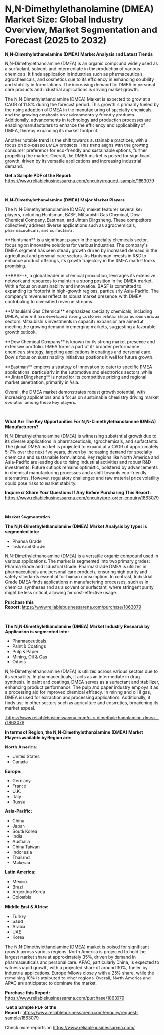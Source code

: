<p><h1>N,N-Dimethylethanolamine (DMEA) Market Size: Global Industry Overview, Market Segmentation and Forecast (2025 to 2032)</h1></p><p><strong>N,N-Dimethylethanolamine (DMEA) Market Analysis and Latest Trends</strong></p>
<p><p>N,N-Dimethylethanolamine (DMEA) is an organic compound widely used as a surfactant, solvent, and intermediate in the production of various chemicals. It finds application in industries such as pharmaceuticals, agrochemicals, and cosmetics due to its efficiency in enhancing solubility and stability in formulations. The increasing demand for DMEA in personal care products and industrial applications is driving market growth.</p><p>The N,N-Dimethylethanolamine (DMEA) Market is expected to grow at a CAGR of 11.8% during the forecast period. This growth is primarily fueled by the rising adoption of DMEA in the manufacturing of specialty chemicals and the growing emphasis on environmentally friendly products. Additionally, advancements in technology and production processes are enabling manufacturers to enhance the efficiency and applicability of DMEA, thereby expanding its market footprint. </p><p>Another notable trend is the shift towards sustainable practices, with a focus on bio-based DMEA products. This trend aligns with the growing consumer preference for eco-friendly and sustainable options, further propelling the market. Overall, the DMEA market is poised for significant growth, driven by its versatile applications and increasing industrial demand.</p></p>
<p><strong>Get a Sample PDF of the Report:&nbsp;</strong> <a href="https://www.reliablebusinessarena.com/enquiry/request-sample/1863079?utm_campaign=1891&utm_medium=2&utm_source=Github&utm_content=ia&utm_term=10012025&utm_id=nn-dimethylethanolamine-dmea">https://www.reliablebusinessarena.com/enquiry/request-sample/1863079</a></p>
<p>&nbsp;</p>
<p><strong>N,N-Dimethylethanolamine (DMEA) Major Market Players</strong></p>
<p><p>The N,N-Dimethylethanolamine (DMEA) market features several key players, including Huntsman, BASF, Mitsubishi Gas Chemical, Dow Chemical Company, Eastman, and Jintan Dingsheng. These competitors collectively address diverse applications such as agrochemicals, pharmaceuticals, and surfactants.</p><p>**Huntsman** is a significant player in the specialty chemicals sector, focusing on innovative solutions for various industries. The company's DMEA segment has seen steady growth driven by increased demand in the agricultural and personal care sectors. As Huntsman invests in R&D to enhance product offerings, its growth trajectory in the DMEA market looks promising.</p><p>**BASF**, a global leader in chemical production, leverages its extensive network and resources to maintain a strong position in the DMEA market. With a focus on sustainability and innovation, BASF is committed to expanding its footprint in high-growth regions, particularly Asia-Pacific. The company's revenues reflect its robust market presence, with DMEA contributing to diversified revenue streams.</p><p>**Mitsubishi Gas Chemical** emphasizes specialty chemicals, including DMEA, where it has developed strong customer relationships across various sectors. Mitsubishi's investments in capacity expansion are aimed at meeting the growing demand in emerging markets, suggesting a favorable growth outlook.</p><p>**Dow Chemical Company** is known for its strong market presence and extensive portfolio. DMEA forms a part of its broader performance chemicals strategy, targeting applications in coatings and personal care. Dow's focus on sustainability initiatives positions it well for future growth.</p><p>**Eastman** employs a strategy of innovation to cater to specific DMEA applications, particularly in the automotive and electronics sectors, while **Jintan Dingsheng** is noted for its competitive pricing and regional market penetration, primarily in Asia.</p><p>Overall, the DMEA market demonstrates robust growth potential, with increasing applications and a focus on sustainable chemistry driving market evolution among these key players.</p></p>
<p>&nbsp;</p>
<p><strong>What Are The Key Opportunities For N,N-Dimethylethanolamine (DMEA) Manufacturers?</strong></p>
<p><p>N,N-Dimethylethanolamine (DMEA) is witnessing substantial growth due to its diverse applications in pharmaceuticals, agrochemicals, and surfactants. The global DMEA market is projected to expand at a CAGR of approximately 5-7% over the next five years, driven by increasing demand for specialty chemicals and sustainable formulations. Key regions like North America and Asia-Pacific are leading due to rising industrial activities and robust R&D investments. Future outlook remains optimistic, bolstered by advancements in chemical manufacturing processes and a shift towards eco-friendly alternatives. However, regulatory challenges and raw material price volatility could pose risks to market stability.</p></p>
<p><strong>Inquire or Share Your Questions If Any Before Purchasing This Report:</strong> <a href="https://www.reliablebusinessarena.com/enquiry/pre-order-enquiry/1863079?utm_campaign=1891&utm_medium=2&utm_source=Github&utm_content=ia&utm_term=10012025&utm_id=nn-dimethylethanolamine-dmea">https://www.reliablebusinessarena.com/enquiry/pre-order-enquiry/1863079</a></p>
<p>&nbsp;</p>
<p><strong>Market Segmentation</strong></p>
<p><strong>The N,N-Dimethylethanolamine (DMEA) Market Analysis by types is segmented into:</strong></p>
<p><ul><li>Pharma Grade</li><li>Industrial Grade</li></ul></p>
<p><p>N,N-Dimethylethanolamine (DMEA) is a versatile organic compound used in various applications. The market is segmented into two primary grades: Pharma Grade and Industrial Grade. Pharma Grade DMEA is utilized in pharmaceuticals and personal care products, ensuring high purity and safety standards essential for human consumption. In contrast, Industrial Grade DMEA finds applications in manufacturing processes, such as in chemical syntheses and as a solvent or surfactant, where stringent purity might be less critical, allowing for cost-effective usage.</p></p>
<p><strong>Purchase this Report:&nbsp;</strong><a href="https://www.reliablebusinessarena.com/purchase/1863079?utm_campaign=1891&utm_medium=2&utm_source=Github&utm_content=ia&utm_term=10012025&utm_id=nn-dimethylethanolamine-dmea">https://www.reliablebusinessarena.com/purchase/1863079</a></p>
<p>&nbsp;</p>
<p><strong>The N,N-Dimethylethanolamine (DMEA) Market Industry Research by Application is segmented into:</strong></p>
<p><ul><li>Pharmaceuticals</li><li>Paint & Coatings</li><li>Pulp & Paper</li><li>Mining, Oil & Gas</li><li>Others</li></ul></p>
<p><p>N,N-Dimethylethanolamine (DMEA) is utilized across various sectors due to its versatility. In pharmaceuticals, it acts as an intermediate in drug synthesis. In paint and coatings, DMEA serves as a surfactant and stabilizer, enhancing product performance. The pulp and paper industry employs it as a processing aid for improved chemical efficacy. In mining and oil & gas, DMEA is used for extraction and processing applications. Additionally, it finds use in other sectors such as agriculture and cosmetics, broadening its market appeal.</p></p>
<p><a href="https://www.reliablebusinessarena.com/n-n-dimethylethanolamine-dmea--r1863079?utm_campaign=1891&utm_medium=2&utm_source=Github&utm_content=ia&utm_term=10012025&utm_id=nn-dimethylethanolamine-dmea">&nbsp;https://www.reliablebusinessarena.com/n-n-dimethylethanolamine-dmea--r1863079</a></p>
<p><strong>In terms of Region, the N,N-Dimethylethanolamine (DMEA) Market Players available by Region are:</strong></p>
<p>
    <p> <strong> North America: </strong>
        <ul>
            <li>United States</li>
            <li>Canada</li>
        </ul>
        </p> 
    <p> <strong> Europe: </strong>
        <ul>
            <li>Germany</li>
            <li>France</li>
            <li>U.K.</li>
            <li>Italy</li>
            <li>Russia</li>
        </ul>
        </p> 
    <p> <strong> Asia-Pacific: </strong>
        <ul>
            <li>China</li>
            <li>Japan</li>
            <li>South Korea</li>
            <li>India</li>
            <li>Australia</li>
            <li>China Taiwan</li>
            <li>Indonesia</li>
            <li>Thailand</li>
            <li>Malaysia</li>
        </ul>
        </p> 
    <p> <strong> Latin America: </strong>
        <ul>
            <li>Mexico</li>
            <li>Brazil</li>
            <li>Argentina Korea</li>
            <li>Colombia</li>
        </ul>
        </p> 
    <p> <strong> Middle East & Africa: </strong>
        <ul>
            <li>Turkey</li>
            <li>Saudi</li>
            <li>Arabia</li>
            <li>UAE</li>
            <li>Korea</li>
        </ul>
    </p>
    </p>
<p><p>The N,N-Dimethylethanolamine (DMEA) market is poised for significant growth across various regions. North America is projected to hold the largest market share at approximately 35%, driven by demand in pharmaceuticals and personal care. APAC, particularly China, is expected to witness rapid growth, with a projected share of around 30%, fueled by industrial applications. Europe follows closely with a 25% share, while the remaining 10% is attributed to other regions. Overall, North America and APAC are anticipated to dominate the market.</p></p>
<p><strong>Purchase this Report: </strong><a href="https://www.reliablebusinessarena.com/purchase/1863079?utm_campaign=1891&utm_medium=2&utm_source=Github&utm_content=ia&utm_term=10012025&utm_id=nn-dimethylethanolamine-dmea">https://www.reliablebusinessarena.com/purchase/1863079</a></p>
<p>&nbsp;<strong>Get a Sample PDF of the Report:&nbsp;&nbsp;</strong><a href="https://www.reliablebusinessarena.com/enquiry/request-sample/1863079?utm_campaign=1891&utm_medium=2&utm_source=Github&utm_content=ia&utm_term=10012025&utm_id=nn-dimethylethanolamine-dmea">https://www.reliablebusinessarena.com/enquiry/request-sample/1863079</a></p>
<p><strong></strong></p>
<p>Check more reports on <a href="https://www.reliablebusinessarena.com/?utm_campaign=1891&utm_medium=2&utm_source=Github&utm_content=ia&utm_term=10012025&utm_id=nn-dimethylethanolamine-dmea">https://www.reliablebusinessarena.com/</a></p>
